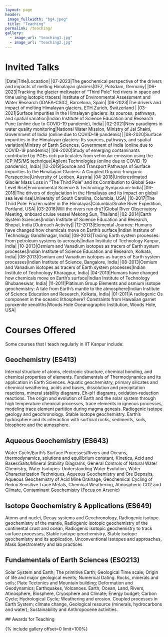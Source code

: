```yaml
---
layout: page
header:
 image_fullwidth: "bg4.jpeg"
 title: "Teaching"
permalink: /teaching/
gallery:
  - image_url: "teaching1.jpg"
  - image_url: "teaching2.jpg"
---
```


# Invited Talks

|Date|Title|Locaation|
|07-2023|The geochemical perspective of the drivers and impacts of melting Himalayan glaciers|GFZ, Potsdam, Germany|
|06-2023|Tracking the glacier meltwater of “Third Pole” fed rivers in space and time using isotopic tracers| Institute of Environmental Assessment and Water Research (IDAEA-CSIC), Barcelona, Spain|
|06-2023|The drivers and impact of melting Himalayan glaciers, ETH Zurich, Switzerland |
|03-2021|Surface impurities in the Himalayan glaciers: Its sources, pathways, and spatial variation|Indian Institute of Science Education and Research Pune (online due to COVID-19 pandemic), India|
|02-2021|New paradigms in water quality monitoring|National Water Mission, Ministry of Jal Shakti, Government of India (online due to COVID-19 pandemic)|
|08-2020|Surface impurities in the Himalayan glaciers: Its sources, pathways, and spatial variation|Ministry of Earth Sciences, Government of India (online due to COVID-19 pandemic)|
|08-2020|Study of emerging contaminants contributed by PGEs rich particulates from vehicular emission using the ICP-MS/MS technique|Agilent Technologies (online due to COVID-19 pandemic), India|
|12-2019|Source and Transport Pathways of Surface Impurities to the Himalayan Glaciers: A Coupled Organic-Inorganic Perspective|University of Leoben, Austria|
|04-2018|Underestimated Glacier Mass Loss in “The Third Pole” and its Contribution to Global Sea-Level Rise|Environmental Science & Technology Symposium-India|
|03-2018|The drivers of deglaciation in the Himalayas and its impact on global sea level rise|University of South Carolina, Columbia, USA|
|10-2017|The Third Pole: Frozen water in the Himalayas|Columbia/Snake River Expedition, Portland, USA|
|03-2016|Will the rivers run dry?|Global River Observatory Meeting, onboard cruise vessel Mekong Sun, Thailand|
|02-2014|Earth System Sciences|Indian Institute of Science Education and Research, Bhopal, India [Outreach Activity]|
|12-2013|Elemental Journey: Humans have changed how chemicals move on Earth’s surface|Indian Institute of Technology Gandhinagar, India|
|09-2013|Tracing Earth system processes: From petroleum systems to aerosols|Indian Institute of Technology Kanpur, India|
|10-2013|Osmium and Vanadium isotopes as tracers of Earth system processes|Indian Institute of Science Education and Research, Kolkata, India|
|08-2013|Osmium and Vanadium isotopes as tracers of Earth system processes|Indian Institute of Science, Bangalore, India|
|08-2013|Osmium and Vanadium isotopes as tracers of Earth system processes|Indian Institute of Technology Kharagpur, India|
|04-2013|Humans have changed how chemicals move on Earth’s surface|Indian Institute of Technology Bhubaneswar, India|
|11-2011|Platinum Group Elements and osmium isotope geochemistry: A tale from Earth’s mantle to the atmosphere|Indian Institute of Science Education and Research, Kolkata, India|
|01-2011|A radiogenic Os component in the oceanic lithosphere? Constraints from Hawaiian garnet pyroxenite xenoliths|Woods Hole Oceanographic Institution, Woods Hole, USA|



# Courses Offered

Some courses that I teach regularly in IIT Kanpur include:

## Geochemistry (ES413)

Internal structure of atoms, electronic structure, chemical bonding, and chemical properties of elements. Fundamentals of Thermodynamics and its application in Earth Sciences. Aquatic geochemistry, primary silicates and chemical weathering, acids and bases, dissolution and precipitation reactions, mineral stability diagrams, Eh-pH diagrams, oxidation-reduction reactions. The origin and evolution of Earth and the solar system through high temperature chemical processes, trace elements in igneous processes, modeling trace element partition during magma genesis. Radiogenic isotope geology and geochronology. Stable isotope geochemistry. Earth’s hydrosphere and its interaction with surficial rocks, sediments, soils, biosphere and the atmosphere.


## Aqueous Geochemistry (ES643)

Water Cycle/Earth’s Surface Processes/Rivers and Oceans, thermodynamics, solutions and equilibrium constant, Kinetics, Acid and Bases/Salts/Mineral Stability Diagrams, General Controls of Natural Water Chemistry, Water Isotopes-Understanding Water Evolution, Water Characterization Techniques, Aqueous Geochemistry and Ore Deposits, Aqueous Geochemistry of Acid Mine Drainage, Geochemical Cycling of Redox Sensitive Trace Metals, Chemical Weathering, Atmospheric CO2 and Climate, Contaminant Geochemistry (Focus on Arsenic)


## Isotope Geochemistry & Applications (ES649) 

Atoms and nuclei, Decay systems and Geochronology, Radiogenic isotope geochemistry of the mantle, Radiogenic isotopic geochemistry of the continental crust and ocean, Radiogenic isotopic geochemistry to track surface processes, Stable isotope geochemistry, Stable isotope geochemistry and its application, Unconventional isotopes and approaches, Mass Spectrometry and lab practices



## Fundamentals of Earth Sciences (ESO213)

Solar System and Earth; The primitive Earth; Geological Time scale; Origin of life and major geological events; Numerical Dating. Rocks, minerals and soils; Plate Tectonics and Mountain building; Deformation and Geodynamics; Earthquakes, Volcanoes. Earth, Ocean, Land, Rivers, Atmosphere, Biosphere, Cryosphere and Climate; Energy budget; Carbon Cycle; Hydrological Cycle; Weathering and erosion. Coupled processes in Earth System; climate change, Geological resource (minerals, hydrocarbons and water); Sustainability and Anthropocene activities.

<div id="awards"></div>
## Awards for Teaching

{% include gallery offset=0 limit=100%}
